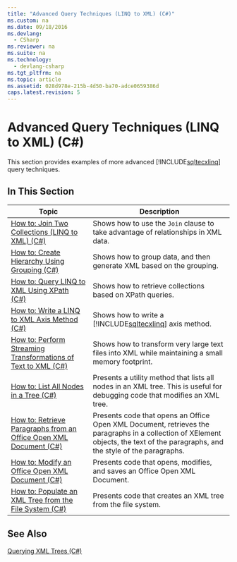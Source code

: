 ```yaml
---
title: "Advanced Query Techniques (LINQ to XML) (C#)"
ms.custom: na
ms.date: 09/18/2016
ms.devlang: 
  - CSharp
ms.reviewer: na
ms.suite: na
ms.technology: 
  - devlang-csharp
ms.tgt_pltfrm: na
ms.topic: article
ms.assetid: 028d978e-215b-4d50-ba70-adce0659386d
caps.latest.revision: 5
---
```

# Advanced Query Techniques (LINQ to XML) (C#)
This section provides examples of more advanced [!INCLUDE[sqltecxlinq](../vs140/includes/sqltecxlinq_md.md)] query techniques.  
  
## In This Section  
  
|Topic|Description|  
|-----------|-----------------|  
|[How to: Join Two Collections (LINQ to XML) (C#)](../vs140/How-to--Join-Two-Collections--LINQ-to-XML---C#-.md)|Shows how to use the `Join` clause to take advantage of relationships in XML data.|  
|[How to: Create Hierarchy Using Grouping (C#)](../vs140/How-to--Create-Hierarchy-Using-Grouping--C#-.md)|Shows how to group data, and then generate XML based on the grouping.|  
|[How to: Query LINQ to XML Using XPath (C#)](../Topic/How%20to:%20Query%20LINQ%20to%20XML%20Using%20XPath%20\(C%23\).md)|Shows how to retrieve collections based on XPath queries.|  
|[How to: Write a LINQ to XML Axis Method (C#)](../Topic/How%20to:%20Write%20a%20LINQ%20to%20XML%20Axis%20Method%20\(C%23\).md)|Shows how to write a [!INCLUDE[sqltecxlinq](../vs140/includes/sqltecxlinq_md.md)] axis method.|  
|[How to: Perform Streaming Transformations of Text to XML (C#)](../Topic/How%20to:%20Perform%20Streaming%20Transformations%20of%20Text%20to%20XML%20\(C%23\).md)|Shows how to transform very large text files into XML while maintaining a small memory footprint.|  
|[How to: List All Nodes in a Tree (C#)](../vs140/How-to--List-All-Nodes-in-a-Tree--C#-.md)|Presents a utility method that lists all nodes in an XML tree. This is useful for debugging code that modifies an XML tree.|  
|[How to: Retrieve Paragraphs from an Office Open XML Document (C#)](../Topic/How%20to:%20Retrieve%20Paragraphs%20from%20an%20Office%20Open%20XML%20Document%20\(C%23\).md)|Presents code that opens an Office Open XML Document, retrieves the paragraphs in a collection of XElement objects, the text of the paragraphs, and the style of the paragraphs.|  
|[How to: Modify an Office Open XML Document (C#)](../vs140/How-to--Modify-an-Office-Open-XML-Document--C#-.md)|Presents code that opens, modifies, and saves an Office Open XML Document.|  
|[How to: Populate an XML Tree from the File System (C#)](../vs140/How-to--Populate-an-XML-Tree-from-the-File-System--C#-.md)|Presents code that creates an XML tree from the file system.|  
  
## See Also  
 [Querying XML Trees (C#)](../vs140/Querying-XML-Trees--C#-.md)